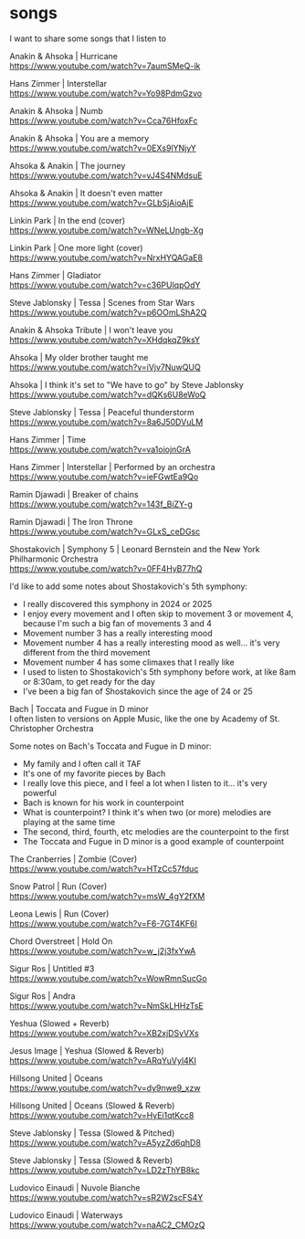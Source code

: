 # songs

I want to share some songs that I listen to

Anakin & Ahsoka | Hurricane  
https://www.youtube.com/watch?v=7aumSMeQ-ik

Hans Zimmer | Interstellar  
https://www.youtube.com/watch?v=Yo98PdmGzvo

Anakin & Ahsoka | Numb  
https://www.youtube.com/watch?v=Cca76HfoxFc

Anakin & Ahsoka | You are a memory  
https://www.youtube.com/watch?v=0EXs9lYNjyY

Ahsoka & Anakin | The journey  
https://www.youtube.com/watch?v=vJ4S4NMdsuE

Ahsoka & Anakin | It doesn't even matter  
https://www.youtube.com/watch?v=GLbSjAioAjE

Linkin Park | In the end (cover)  
https://www.youtube.com/watch?v=WNeLUngb-Xg

Linkin Park | One more light (cover)  
https://www.youtube.com/watch?v=NrxHYQAGaE8

Hans Zimmer | Gladiator  
https://www.youtube.com/watch?v=c36PUlqpOdY

Steve Jablonsky | Tessa | Scenes from Star Wars  
https://www.youtube.com/watch?v=p6OOmLShA2Q

Anakin & Ahsoka Tribute | I won't leave you  
https://www.youtube.com/watch?v=XHdqkqZ9ksY

Ahsoka | My older brother taught me  
https://www.youtube.com/watch?v=iVjv7NuwQUQ

Ahsoka | I think it's set to "We have to go" by Steve Jablonsky  
https://www.youtube.com/watch?v=dQKs6U8eWoQ

Steve Jablonsky | Tessa | Peaceful thunderstorm  
https://www.youtube.com/watch?v=8a6J50DVuLM

Hans Zimmer | Time  
https://www.youtube.com/watch?v=va1oiojnGrA

Hans Zimmer | Interstellar | Performed by an orchestra  
https://www.youtube.com/watch?v=ieFGwtEa9Qo

Ramin Djawadi | Breaker of chains    
https://www.youtube.com/watch?v=143f_BiZY-g

Ramin Djawadi | The Iron Throne  
https://www.youtube.com/watch?v=GLxS_ceDGsc

Shostakovich | Symphony 5 | Leonard Bernstein and the New York Philharmonic Orchestra  
https://www.youtube.com/watch?v=0FF4HyB77hQ

I'd like to add some notes about Shostakovich's 5th symphony:
- I really discovered this symphony in 2024 or 2025
- I enjoy every movement and I often skip to movement 3 or movement 4, because I'm such a big fan of movements 3 and 4
- Movement number 3 has a really interesting mood
- Movement number 4 has a really interesting mood as well... it's very different from the third movement
- Movement number 4 has some climaxes that I really like
- I used to listen to Shostakovich's 5th symphony before work, at like 8am or 8:30am, to get ready for the day
- I've been a big fan of Shostakovich since the age of 24 or 25

Bach | Toccata and Fugue in D minor  
I often listen to versions on Apple Music, like the one by Academy of St. Christopher Orchestra

Some notes on Bach's Toccata and Fugue in D minor:
- My family and I often call it TAF
- It's one of my favorite pieces by Bach
- I really love this piece, and I feel a lot when I listen to it... it's very powerful
- Bach is known for his work in counterpoint
- What is counterpoint? I think it's when two (or more) melodies are playing at the same time
- The second, third, fourth, etc melodies are the counterpoint to the first
- The Toccata and Fugue in D minor is a good example of counterpoint

The Cranberries | Zombie (Cover)  
https://www.youtube.com/watch?v=HTzCc57fduc

Snow Patrol | Run (Cover)  
https://www.youtube.com/watch?v=msW_4gY2fXM

Leona Lewis | Run (Cover)  
https://www.youtube.com/watch?v=F6-7GT4KF6I

Chord Overstreet | Hold On  
https://www.youtube.com/watch?v=w_j2j3fxYwA

Sigur Ros | Untitled #3  
https://www.youtube.com/watch?v=WowRmnSucGo

Sigur Ros | Andra  
https://www.youtube.com/watch?v=NmSkLHHzTsE

Yeshua (Slowed + Reverb)  
https://www.youtube.com/watch?v=XB2xjDSyVXs

Jesus Image | Yeshua (Slowed & Reverb)  
https://www.youtube.com/watch?v=ARqYuVyl4KI

Hillsong United | Oceans  
https://www.youtube.com/watch?v=dy9nwe9_xzw

Hillsong United | Oceans (Slowed & Reverb)  
https://www.youtube.com/watch?v=HyEi1qtKcc8

Steve Jablonsky | Tessa (Slowed & Pitched)  
https://www.youtube.com/watch?v=A5yzZd6qhD8

Steve Jablonsky | Tessa (Slowed & Reverb)  
https://www.youtube.com/watch?v=LD2zThYB8kc

Ludovico Einaudi | Nuvole Bianche  
https://www.youtube.com/watch?v=sR2W2scFS4Y

Ludovico Einaudi | Waterways  
https://www.youtube.com/watch?v=naAC2_CMOzQ
